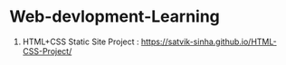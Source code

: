 # Web-devlopment-Learning
1) HTML+CSS Static Site Project : https://satvik-sinha.github.io/HTML-CSS-Project/
